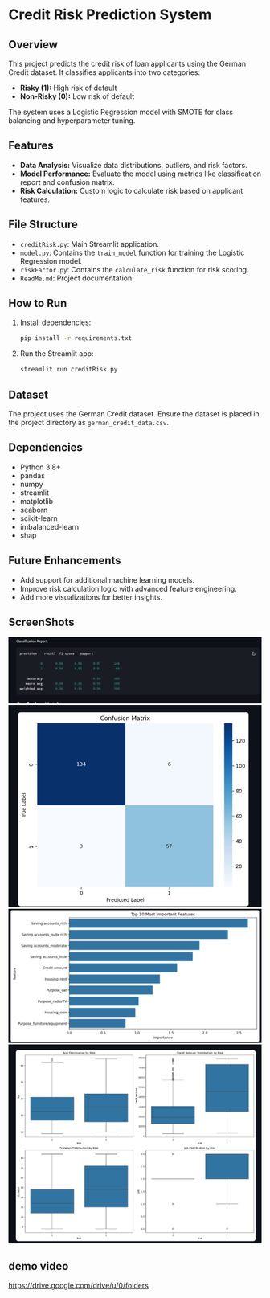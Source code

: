 # Credit Risk Prediction System

## Overview
This project predicts the credit risk of loan applicants using the German Credit dataset. It classifies applicants into two categories:
- **Risky (1):** High risk of default
- **Non-Risky (0):** Low risk of default

The system uses a Logistic Regression model with SMOTE for class balancing and hyperparameter tuning.

## Features
- **Data Analysis:** Visualize data distributions, outliers, and risk factors.
- **Model Performance:** Evaluate the model using metrics like classification report and confusion matrix.
- **Risk Calculation:** Custom logic to calculate risk based on applicant features.

## File Structure
- `creditRisk.py`: Main Streamlit application.
- `model.py`: Contains the `train_model` function for training the Logistic Regression model.
- `riskFactor.py`: Contains the `calculate_risk` function for risk scoring.
- `ReadMe.md`: Project documentation.

## How to Run
1. Install dependencies:
   ```bash
   pip install -r requirements.txt
   ```
2. Run the Streamlit app:
   ```bash
   streamlit run creditRisk.py
   ```

## Dataset
The project uses the German Credit dataset. Ensure the dataset is placed in the project directory as `german_credit_data.csv`.

## Dependencies
- Python 3.8+
- pandas
- numpy
- streamlit
- matplotlib
- seaborn
- scikit-learn
- imbalanced-learn
- shap

## Future Enhancements
- Add support for additional machine learning models.
- Improve risk calculation logic with advanced feature engineering.
- Add more visualizations for better insights.

## ScreenShots

![classification report](<screenshots/Screenshot 2025-04-25 103048.png>)
![Confusion matrix](<screenshots/Screenshot 2025-04-25 103105.png>)
![Feature importance](<screenshots/Screenshot 2025-04-25 103121.png>)
![Feature analysis](<screenshots/Screenshot 2025-04-25 103147.png>)

## demo video
https://drive.google.com/drive/u/0/folders